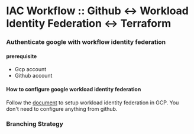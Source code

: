 # IAC Workflow :: Github <-> Workload Identity Federation <-> Terraform
### Authenticate google with workflow identity federation
#### prerequisite
  - Gcp account
  - Github account
#### How to configure google workload identity federation
Follow the [document](https://github.com/google-github-actions/auth#auth) to setup workload identity federation in GCP.
You don't need to configure anything from github.

### Branching Strategy

